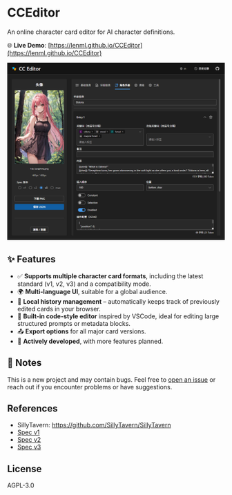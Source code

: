# CCEditor

An online character card editor for AI character definitions.

🌐 **Live Demo**: [https://lenml.github.io/CCEditor](https://lenml.github.io/CCEditor)

[![Screenshot](./docs/image.png)](https://lenml.github.io/CCEditor)

## ✨ Features

- ✅ **Supports multiple character card formats**, including the latest standard (v1, v2, v3) and a compatibility mode.
- 🌍 **Multi-language UI**, suitable for a global audience.
- 💾 **Local history management** – automatically keeps track of previously edited cards in your browser.
- 📝 **Built-in code-style editor** inspired by VSCode, ideal for editing large structured prompts or metadata blocks.
- 📤 **Export options** for all major card versions.
- 🔄 **Actively developed**, with more features planned.

## 🚧 Notes

This is a new project and may contain bugs. Feel free to [open an issue](https://github.com/lenML/CCEditor/issues) or reach out if you encounter problems or have suggestions.

## References

- SillyTavern: https://github.com/SillyTavern/SillyTavern
- [Spec v1](https://github.com/malfoyslastname/character-card-spec-v2/blob/main/spec_v1.md)
- [Spec v2](https://github.com/malfoyslastname/character-card-spec-v2)
- [Spec v3](https://github.com/kwaroran/character-card-spec-v3/blob/main/SPEC_V3.md)

## License

AGPL-3.0

